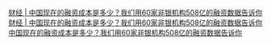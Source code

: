   
[财经 | 中国现在的融资成本是多少？我们用60家非银机构508亿的融资数据告诉你](http://www.dianyue.me/archives/315/r35e2m2qeo66wn3s/)  
[财经 | 中国现在的融资成本是多少？我们用60家非银机构508亿的融资数据告诉你](http://www.dianyue.me/archives/778/dmozlcsircuoibxi/)  
[中国现在的融资成本是多少？我们用60家非银机构508亿的融资数据告诉你](http://www.dianyue.me/archives/568/iz2sf90qlurj2dw2/)